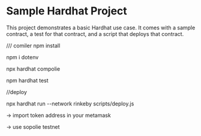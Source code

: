 # Sample Hardhat Project

This project demonstrates a basic Hardhat use case. It comes with a sample contract, a test for that contract, and a script that deploys that contract.



/// comiler
npm install

npm i dotenv

npx hardhat compolie


npm hardhat test

//deploy


npx hardhat run --network rinkeby scripts/deploy.js 

-> import token address in your metamask

-> use sopolie testnet